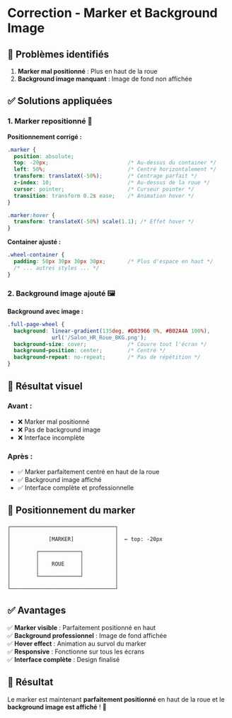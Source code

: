 # Correction - Marker et Background Image

## 🐛 **Problèmes identifiés**

1. **Marker mal positionné** : Plus en haut de la roue
2. **Background image manquant** : Image de fond non affichée

## ✅ **Solutions appliquées**

### **1. Marker repositionné** 🎯

**Positionnement corrigé :**
```css
.marker {
  position: absolute;
  top: -20px;                         /* Au-dessus du container */
  left: 50%;                          /* Centré horizontalement */
  transform: translateX(-50%);        /* Centrage parfait */
  z-index: 10;                        /* Au-dessus de la roue */
  cursor: pointer;                    /* Curseur pointer */
  transition: transform 0.2s ease;    /* Animation hover */
}

.marker:hover {
  transform: translateX(-50%) scale(1.1); /* Effet hover */
}
```

**Container ajusté :**
```css
.wheel-container {
  padding: 50px 30px 30px 30px;       /* Plus d'espace en haut */
  /* ... autres styles ... */
}
```

### **2. Background image ajouté** 🖼️

**Background avec image :**
```css
.full-page-wheel {
  background: linear-gradient(135deg, #D83966 0%, #B02A4A 100%), 
              url('/Salon_HR_Roue_BKG.png');
  background-size: cover;             /* Couvre tout l'écran */
  background-position: center;        /* Centré */
  background-repeat: no-repeat;       /* Pas de répétition */
}
```

## 🎨 **Résultat visuel**

### **Avant :**
- ❌ Marker mal positionné
- ❌ Pas de background image
- ❌ Interface incomplète

### **Après :**
- ✅ Marker parfaitement centré en haut de la roue
- ✅ Background image affiché
- ✅ Interface complète et professionnelle

## 📐 **Positionnement du marker**

```
┌─────────────────────────────────┐
│                                 │
│            [MARKER]             │  ← top: -20px
│                                 │
│        ┌─────────────┐          │
│        │             │          │
│        │    ROUE     │          │
│        │             │          │
│        └─────────────┘          │
│                                 │
└─────────────────────────────────┘
```

## ✅ **Avantages**

✅ **Marker visible** : Parfaitement positionné en haut  
✅ **Background professionnel** : Image de fond affichée  
✅ **Hover effect** : Animation au survol du marker  
✅ **Responsive** : Fonctionne sur tous les écrans  
✅ **Interface complète** : Design finalisé  

## 🚀 **Résultat**

Le marker est maintenant **parfaitement positionné** en haut de la roue et le **background image est affiché** ! 🎉
